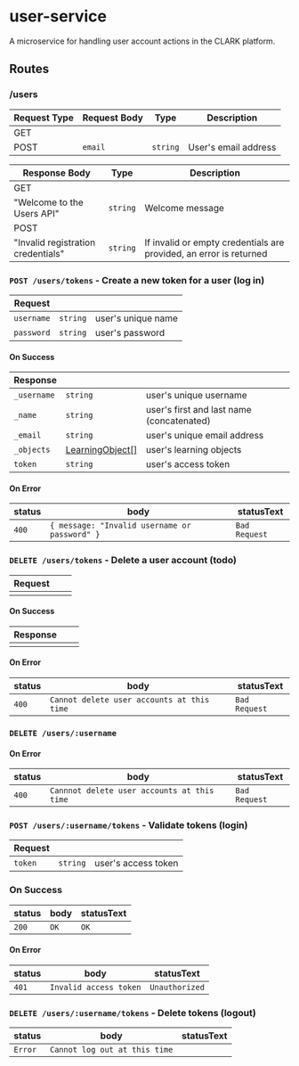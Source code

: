 # user-service

A microservice for handling user account actions in the CLARK platform.

## Routes

### /users

| Request Type | Request Body | Type | Description |
| --- | --- | --- | --- |
| GET |  |  |  |
| POST | `email` | `string` | User's email address |

| Response Body | Type | Description |
| --- | --- | --- |
| GET |  |  |
| "Welcome to the Users API" | `string` | Welcome message |
| POST |  |  |
| "Invalid registration credentials" | `string` | If invalid or empty credentials are provided, an error is returned |

### `POST /users/tokens` - Create a new token for a user (log in)
Request | []() | []()
---|---|---
`username` | `string` | user's unique name
`password` | `string`|user's password

#### On Success
Response | []() | []()
---|---|---
`_username` | `string` | user's unique username
`_name` | `string` | user's first and last name (concatenated)
`_email` | `string` | user's unique email address
`_objects` | [LearningObject[]](https://github.com/Cyber4All/clark-entity#LearningObject) | user's learning objects
`token` | `string` | user's access token

#### On Error
status | body | statusText
---|---|---
`400` | `{ message: "Invalid username or password" }` | `Bad Request`

### `DELETE /users/tokens` - Delete a user account (todo)
Request | []() | []()
---|---|---
| |

#### On Success
Response | []() | []()
---|---|---
| | 

#### On Error
status | body | statusText
---|---|---
`400` | `Cannot delete user accounts at this time` | `Bad Request`

### `DELETE /users/:username` 

#### On Error
status | body | statusText
---|---|---
`400` | `Cannnot delete user accounts at this time` | `Bad Request`

### `POST /users/:username/tokens` - Validate tokens (login)
Request | []() | []()
---|---|---
`token` | `string` | user's access token

### On Success
status | body | statusText
---|---|---
`200` | `OK` | `OK`

#### On Error
status | body | statusText
---|---|---
`401` | `Invalid access token` | `Unauthorized`

### `DELETE /users/:username/tokens` - Delete tokens (logout)
status | body | statusText
---|---|---
`Error` | `Cannot log out at this time` |
